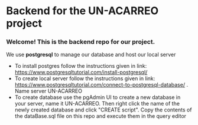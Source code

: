 # Backend for the UN-ACARREO project
### Welcome! This is the backend repo for our project. 
We use **postgresql** to manage our database and host our local server
- To install postgres follow the instructions given in link: https://www.postgresqltutorial.com/install-postgresql/
- To create local server follow the instructions given in link: https://www.postgresqltutorial.com/connect-to-postgresql-database/ . Name server UN-ACARREO
- To create database use the pgAdmin UI to create a new database in your server, name it UN-ACARREO. Then right click the name of the newly created database and click "CREATE script". Copy the contents of the dataBase.sql file on this repo and execute them in the query editor